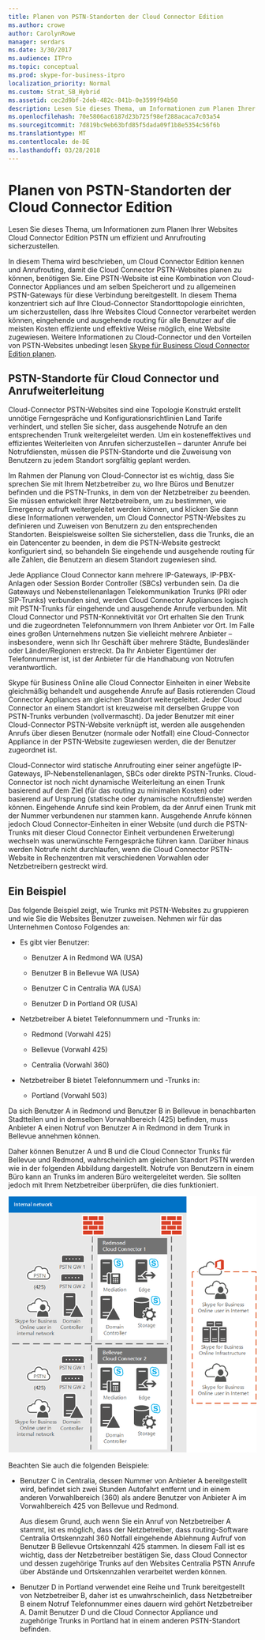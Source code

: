 ```yaml
---
title: Planen von PSTN-Standorten der Cloud Connector Edition
ms.author: crowe
author: CarolynRowe
manager: serdars
ms.date: 3/30/2017
ms.audience: ITPro
ms.topic: conceptual
ms.prod: skype-for-business-itpro
localization_priority: Normal
ms.custom: Strat_SB_Hybrid
ms.assetid: cec2d9bf-2deb-482c-841b-0e3599f94b50
description: Lesen Sie dieses Thema, um Informationen zum Planen Ihrer Websites Cloud Connector Edition PSTN um effizient und Anrufrouting sicherzustellen.
ms.openlocfilehash: 70e5806ac6187d23b725f98ef288acaca7c03a54
ms.sourcegitcommit: 7d819bc9eb63bfd85f5dada09f1b8e5354c56f6b
ms.translationtype: MT
ms.contentlocale: de-DE
ms.lasthandoff: 03/28/2018
---
```

# <a name="plan-for-cloud-connector-edition-pstn-sites"></a>Planen von PSTN-Standorten der Cloud Connector Edition
 
Lesen Sie dieses Thema, um Informationen zum Planen Ihrer Websites Cloud Connector Edition PSTN um effizient und Anrufrouting sicherzustellen.
  
In diesem Thema wird beschrieben, um Cloud Connector Edition kennen und Anrufrouting, damit die Cloud Connector PSTN-Websites planen zu können, benötigen Sie. Eine PSTN-Website ist eine Kombination von Cloud-Connector Appliances und am selben Speicherort und zu allgemeinen PSTN-Gateways für diese Verbindung bereitgestellt. In diesem Thema konzentriert sich auf Ihre Cloud-Connector Standorttopologie einrichten, um sicherzustellen, dass Ihre Websites Cloud Connector verarbeitet werden können, eingehende und ausgehende routing für alle Benutzer auf die meisten Kosten effiziente und effektive Weise möglich, eine Website zugewiesen. Weitere Informationen zu Cloud-Connector und den Vorteilen von PSTN-Websites unbedingt lesen [Skype für Business Cloud Connector Edition planen](plan-skype-for-business-cloud-connector-edition.md). 
  
## <a name="cloud-connector-pstn-sites-and-call-routing"></a>PSTN-Standorte für Cloud Connector und Anrufweiterleitung

Cloud-Connector PSTN-Websites sind eine Topologie Konstrukt erstellt unnötige Ferngespräche und Konfigurationsrichtlinien Land Tarife verhindert, und stellen Sie sicher, dass ausgehende Notrufe an den entsprechenden Trunk weitergeleitet werden. Um ein kosteneffektives und effizientes Weiterleiten von Anrufen sicherzustellen – darunter Anrufe bei Notrufdiensten, müssen die PSTN-Standorte und die Zuweisung von Benutzern zu jedem Standort sorgfältig geplant werden. 
  
Im Rahmen der Planung von Cloud-Connector ist es wichtig, dass Sie sprechen Sie mit Ihrem Netzbetreiber zu, wo Ihre Büros und Benutzer befinden und die PSTN-Trunks, in dem von der Netzbetreiber zu beenden. Sie müssen entwickelt Ihrer Netzbetreibern, um zu bestimmen, wie Emergency aufruft weitergeleitet werden können, und klicken Sie dann diese Informationen verwenden, um Cloud Connector PSTN-Websites zu definieren und Zuweisen von Benutzern zu den entsprechenden Standorten. Beispielsweise sollten Sie sicherstellen, dass die Trunks, die an ein Datencenter zu beenden, in dem die PSTN-Website gestreckt konfiguriert sind, so behandeln Sie eingehende und ausgehende routing für alle Zahlen, die Benutzern an diesem Standort zugewiesen sind. 
  
Jede Appliance Cloud Connector kann mehrere IP-Gateways, IP-PBX-Anlagen oder Session Border Controller (SBCs) verbunden sein. Da die Gateways und Nebenstellenanlagen Telekommunikation Trunks (PRI oder SIP-Trunks) verbunden sind, werden Cloud Connector Appliances logisch mit PSTN-Trunks für eingehende und ausgehende Anrufe verbunden. Mit Cloud Connector und PSTN-Konnektivität vor Ort erhalten Sie den Trunk und die zugeordneten Telefonnummern von Ihrem Anbieter vor Ort. Im Falle eines großen Unternehmens nutzen Sie vielleicht mehrere Anbieter – insbesondere, wenn sich Ihr Geschäft über mehrere Städte, Bundesländer oder Länder/Regionen erstreckt. Da Ihr Anbieter Eigentümer der Telefonnummer ist, ist der Anbieter für die Handhabung von Notrufen verantwortlich.
  
Skype für Business Online alle Cloud Connector Einheiten in einer Website gleichmäßig behandelt und ausgehende Anrufe auf Basis rotierenden Cloud Connector Appliances am gleichen Standort weitergeleitet. Jeder Cloud Connector an einem Standort ist kreuzweise mit derselben Gruppe von PSTN-Trunks verbunden (vollvermascht). Da jeder Benutzer mit einer Cloud-Connector PSTN-Website verknüpft ist, werden alle ausgehenden Anrufs über diesen Benutzer (normale oder Notfall) eine Cloud-Connector Appliance in der PSTN-Website zugewiesen werden, die der Benutzer zugeordnet ist. 
  
Cloud-Connector wird statische Anrufrouting einer seiner angefügte IP-Gateways, IP-Nebenstellenanlagen, SBCs oder direkte PSTN-Trunks. Cloud-Connector ist noch nicht dynamische Weiterleitung an einen Trunk basierend auf dem Ziel (für das routing zu minimalen Kosten) oder basierend auf Ursprung (statische oder dynamische notrufdienste) werden können. Eingehende Anrufe sind kein Problem, da der Anruf einen Trunk mit der Nummer verbundenen nur stammen kann. Ausgehende Anrufe können jedoch Cloud Connector-Einheiten in einer Website (und durch die PSTN-Trunks mit dieser Cloud Connector Einheit verbundenen Erweiterung) wechseln was unerwünschte Ferngespräche führen kann. Darüber hinaus werden Notrufe nicht durchlaufen, wenn die Cloud Connector PSTN-Website in Rechenzentren mit verschiedenen Vorwahlen oder Netzbetreibern gestreckt wird.
  
## <a name="an-example"></a>Ein Beispiel

Das folgende Beispiel zeigt, wie Trunks mit PSTN-Websites zu gruppieren und wie Sie die Websites Benutzer zuweisen. Nehmen wir für das Unternehmen Contoso Folgendes an:
  
- Es gibt vier Benutzer:   
    
  - Benutzer A in Redmond WA (USA)
    
  - Benutzer B in Bellevue WA (USA)
    
  - Benutzer C in Centralia WA (USA)
    
  - Benutzer D in Portland OR (USA)
    
- Netzbetreiber A bietet Telefonnummern und -Trunks in:
    
  - Redmond (Vorwahl 425)
    
  - Bellevue (Vorwahl 425)
    
  - Centralia (Vorwahl 360)
    
- Netzbetreiber B bietet Telefonnummern und -Trunks in:
    
  -  Portland (Vorwahl 503)
    
Da sich Benutzer A in Redmond und Benutzer B in Bellevue in benachbarten Stadtteilen und in demselben Vorwahlbereich (425) befinden, muss Anbieter A einen Notruf von Benutzer A in Redmond in dem Trunk in Bellevue annehmen können.   
  
Daher können Benutzer A und B und die Cloud Connector Trunks für Bellevue und Redmond, wahrscheinlich am gleichen Standort PSTN werden wie in der folgenden Abbildung dargestellt. Notrufe von Benutzern in einem Büro kann an Trunks im anderen Büro weitergeleitet werden. Sie sollten jedoch mit Ihrem Netzbetreiber überprüfen, die dies funktioniert.
  
![Einrichten von PSTN-Standorten](../../media/2659caa7-9c18-4d4f-9c7a-61d0e6a07dc3.png)
  
Beachten Sie auch die folgenden Beispiele:
  
- Benutzer C in Centralia, dessen Nummer von Anbieter A bereitgestellt wird, befindet sich zwei Stunden Autofahrt entfernt und in einem anderen Vorwahlbereich (360) als andere Benutzer von Anbieter A im Vorwahlbereich 425 von Bellevue und Redmond.  
    
    Aus diesem Grund, auch wenn Sie ein Anruf von Netzbetreiber A stammt, ist es möglich, dass der Netzbetreiber, dass routing-Software Centralia Ortskennzahl 360 Notfall eingehende Ablehnung Aufruf von Benutzer B Bellevue Ortskennzahl 425 stammen. In diesem Fall ist es wichtig, dass der Netzbetreiber bestätigen Sie, dass Cloud Connector und dessen zugehörige Trunks auf den Websites Centralia PSTN Anrufe über Abstände und Ortskennzahlen verarbeitet werden können.
    
- Benutzer D in Portland verwendet eine Reihe und Trunk bereitgestellt von Netzbetreiber B, daher ist es unwahrscheinlich, dass Netzbetreiber B einem Notruf Telefonnummer eines dauern wird gehört Netzbetreiber A. Damit Benutzer D und die Cloud Connector Appliance und zugehörige Trunks in Portland hat in einem anderen PSTN-Standort befinden.
    

